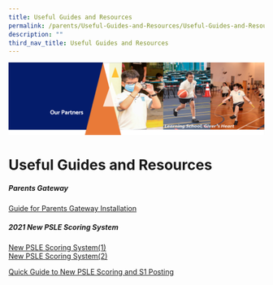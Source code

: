 ```yaml
---
title: Useful Guides and Resources
permalink: /parents/Useful-Guides-and-Resources/Useful-Guides-and-Resources/
description: ""
third_nav_title: Useful Guides and Resources
---
```

![](/images/OurPartners.png)

Useful Guides and Resources 
============================

##### **Parents Gateway**

[Guide for Parents Gateway Installation](/files/Parents%20Gateway%20Instrutional%20Guide%20(Installation).pdf)
  

##### **2021 New PSLE Scoring System**

[New PSLE Scoring System(1)](https://www.moe.gov.sg/microsites/psle-fsbb/psle/main.html)  
[New PSLE Scoring System(2)](/files/PSLE%20Scoring%20System%20MOE.pdf)

[Quick Guide to New PSLE Scoring and S1 Posting](/files/Infosheet.pdf)

